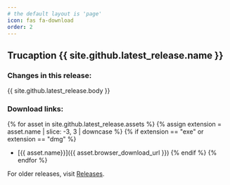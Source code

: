 ```yaml
---
# the default layout is 'page'
icon: fas fa-download
order: 2
---
```


## Trucaption {{ site.github.latest_release.name }}

### Changes in this release:
{{ site.github.latest_release.body }}

### Download links:
{% for asset in site.github.latest_release.assets %}
{% assign extension = asset.name | slice: -3, 3 | downcase %}
{% if extension == "exe" or extension == "dmg" %}
  * [{{ asset.name}}]({{ asset.browser_download_url }})
{% endif %}
{% endfor %}

For older releases, visit [Releases](https://github.com/trucaption/trucaption/releases).

